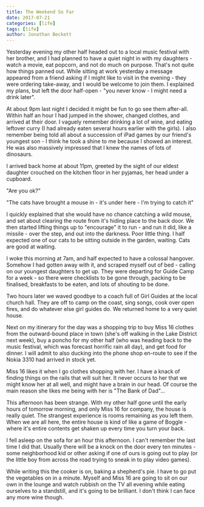 ```yaml
---
title: The Weekend So Far
date: 2017-07-21
categories: [life]
tags: [life]
author: Jonathan Beckett
---
```


Yesterday evening my other half headed out to a local music festival with her brother, and I had planned to have a quiet night in with my daughters - watch a movie, eat popcorn, and not do much on purpose. That's not quite how things panned out. While sitting at work yesterday a message appeared from a friend asking if I might like to visit in the evening - they were ordering take-away, and I would be welcome to join them. I explained my plans, but left the door half-open - "you never know - I might need a drink later".

At about 9pm last night I decided it might be fun to go see them after-all. Within half an hour I had jumped in the shower, changed clothes, and arrived at their door. I vaguely remember drinking a lot of wine, and eating leftover curry (I had already eaten several hours earlier with the girls). I also remember being told all about a succession of iPad games by our friend's youngest son - I think he took a shine to me because I showed an interest. He was also massively impressed that I knew the names of lots of dinosaurs.

I arrived back home at about 11pm, greeted by the sight of our eldest daughter crouched on the kitchen floor in her pyjamas, her head under a cupboard.

"Are you ok?"

"The cats have brought a mouse in - it's under here - I'm trying to catch it"

I quickly explained that she would have no chance catching a wild mouse, and set about clearing the route from it's hiding place to the back door. We then started lifting things up to "encourage" it to run - and run it did, like a missile - over the step, and out into the darkness. Poor little thing. I half expected one of our cats to be sitting outside in the garden, waiting. Cats are good at waiting.

I woke this morning at 7am, and half expected to have a colossal hangover. Somehow I had gotten away with it, and scraped myself out of bed - calling on our youngest daughters to get up. They were departing for Guide Camp for a week - so there were checklists to be gone through, packing to be finalised, breakfasts to be eaten, and lots of shouting to be done.

Two hours later we waved goodbye to a coach full of Girl Guides at the local church hall. They are off to camp on the coast, sing songs, cook over open fires, and do whatever else girl guides do. We returned home to a very quiet house.

Next on my itinerary for the day was a shopping trip to buy Miss 16 clothes from the outward-bound place in town (she's off walking in the Lake District next week), buy a poncho for my other half (who was heading back to the music festival, which was forecast horrific rain all day), and get food for dinner. I will admit to also ducking into the phone shop en-route to see if the Nokia 3310 had arrived in stock yet.

Miss 16 likes it when I go clothes shopping with her. I have a knack of finding things on the rails that will suit her. It never occurs to her that we might know her at all well, and might have a brain in our head. Of course the main reason she likes me being with her is "The Bank of Dad"...

This afternoon has been strange. With my other half gone until the early hours of tomorrow morning, and only Miss 16 for company, the house is really quiet. The strangest experience is rooms remaining as you left them. When we are all here, the entire house is kind of like a game of Boggle - where it's entire contents get shaken up every time you turn your back.

I fell asleep on the sofa for an hour this afternoon. I can't remember the last time I did that. Usually there will be a knock on the door every ten minutes - some neighborhood kid or other asking if one of ours is going out to play (or the little boy from across the road trying to sneak in to play video games).

While writing this the cooker is on, baking a shepherd's pie. I have to go put the vegetables on in a minute. Myself and Miss 16 are going to sit on our own in the lounge and watch rubbish on the TV all evening while eating ourselves to a standstill, and it's going to be brilliant. I don't think I can face any more wine though.